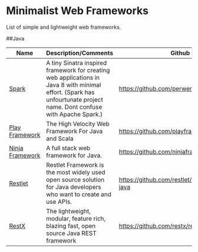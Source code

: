 Minimalist Web Frameworks
=========================

List of simple and lightweight web frameworks.

##Java

Name | Description/Comments | Github Repo | License
--- | --- | --- | ---
[Spark](http://www.sparkjava.com/) | A tiny Sinatra inspired framework for creating web applications in Java 8 with minimal effort. (Spark has unfourtunate project name. Dont confuse with Apache Spark.) | https://github.com/perwendel/spark | Apache 2.0
[Play Framework](http://www.playframework.com/) | The High Velocity Web Framework For Java and Scala | https://github.com/playframework/playframework | Apache 2.0
[Ninja Framework](http://www.ninjaframework.org/) | A full stack web framework for Java. | https://github.com/ninjaframework/ninja | Apache 2.0
[Restlet](http://restlet.org) |  Restlet Framework is the most widely used open source solution for Java developers who want to create and use APIs.| https://github.com/restlet/restlet-framework-java |Apache 2.0
[RestX](http://restx.io/) | The lightweight, modular, feature rich, blazing fast, open source Java REST framework |  https://github.com/restx/restx |Apache 2.0
